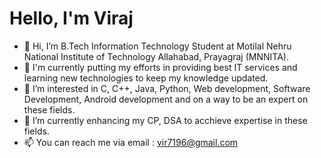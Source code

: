 # Hello, I'm Viraj
- 👋 Hi, I’m B.Tech Information Technology Student at Motilal Nehru National Institute of Technology Allahabad, Prayagraj (MNNITA).
- 💪 I'm currently putting my efforts in providing best IT services and learning new technologies to keep my knowledge updated.
- 👀 I’m interested in C, C++, Java, Python, Web development, Software Development, Android development and on a way to be an expert on these fields.
- 🌱 I’m currently enhancing my CP, DSA to acchieve expertise in these fields.
- 📫 You can reach me via email : vir7196@gmail.com

<!---
viraj-bot/viraj-bot is a ✨ special ✨ repository because its `README.md` (this file) appears on your GitHub profile.
You can click the Preview link to take a look at your changes.
--->
